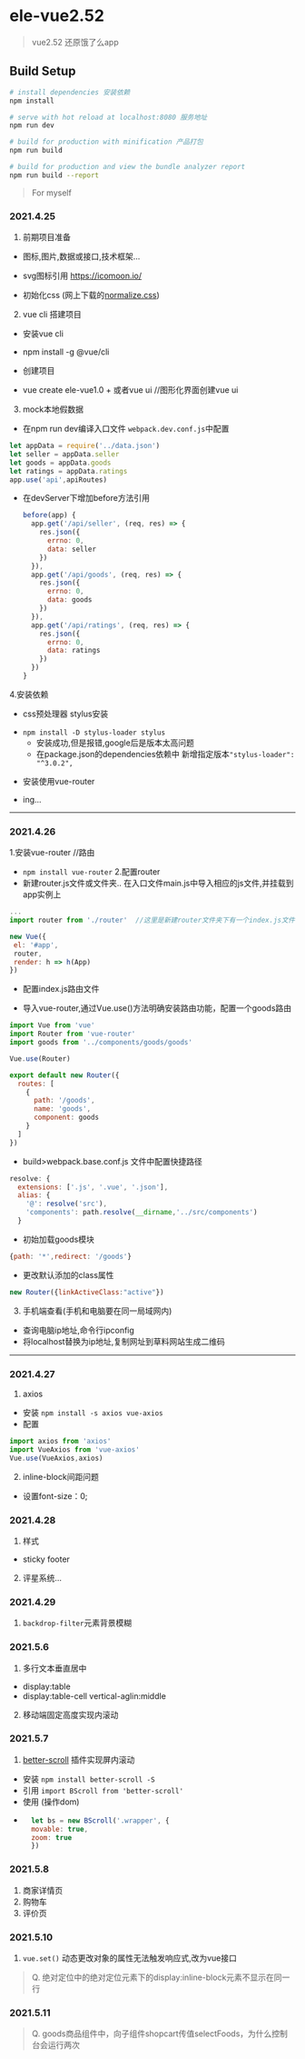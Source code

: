 # ele-vue2.52
> vue2.52 还原饿了么app

## Build Setup

``` bash
# install dependencies 安装依赖
npm install

# serve with hot reload at localhost:8080 服务地址
npm run dev

# build for production with minification 产品打包
npm run build

# build for production and view the bundle analyzer report
npm run build --report
```

> For myself
### 2021.4.25
1. 前期项目准备
 - 图标,图片,数据或接口,技术框架...
  + svg图标引用 https://icomoon.io/
 - 初始化css (网上下载的[normalize.css](https://necolas.github.io/normalize.css/8.0.1/normalize.css))
2. vue cli 搭建项目
 - 安装vue cli
  + npm install -g @vue/cli
 - 创建项目
  +  vue create ele-vue1.0
	+  或者vue ui //图形化界面创建vue ui
3. mock本地假数据
 - 在npm run dev编译入口文件 `webpack.dev.conf.js`中配置
 ```js
let appData = require('../data.json')
let seller = appData.seller
let goods = appData.goods
let ratings = appData.ratings
app.use('api',apiRoutes)
 ```
  - 在devServer下增加before方法引用
	```js
	before(app) {
      app.get('/api/seller', (req, res) => {
        res.json({
          errno: 0,
          data: seller
        })
      }),
      app.get('/api/goods', (req, res) => {
        res.json({
          errno: 0,
          data: goods
        })
      }),
      app.get('/api/ratings', (req, res) => {
        res.json({
          errno: 0,
          data: ratings
        })
      })
    }
	```

4.安装依赖
 - css预处理器 stylus安装
  + `npm install -D stylus-loader stylus`
	 - 安装成功,但是报错,google后是版本太高问题
	+ 在package.json的dependencies依赖中 新增指定版本`"stylus-loader": "^3.0.2",`
 - 安装使用vue-router
  + ing...

---

### 2021.4.26
1.安装vue-router //路由
 + `npm install vue-router`
2.配置router
 + 新建router.js文件或文件夹.. 在入口文件main.js中导入相应的js文件,并挂载到app实例上
 ```js
 ...
import router from './router'  //这里是新建router文件夹下有一个index.js文件

new Vue({
  el: '#app',
  router,
  render: h => h(App)
})
 ```
 + 配置index.js路由文件
  - 导入vue-router,通过Vue.use()方法明确安装路由功能，配置一个goods路由
  ```js
  import Vue from 'vue'
  import Router from 'vue-router'
  import goods from '../components/goods/goods'

  Vue.use(Router)

  export default new Router({
    routes: [
      {
        path: '/goods',
        name: 'goods',
        component: goods
      }
    ]
  })
  ```
  + build>webpack.base.conf.js 文件中配置快捷路径
  ```js
  resolve: {
    extensions: ['.js', '.vue', '.json'],
    alias: {
      '@': resolve('src'),
      'components': path.resolve(__dirname,'../src/components')
    }
  ```
  + 初始加载goods模块
  ```js
  {path: '*',redirect: '/goods'}
  ```
  + 更改默认添加的class属性
  ```js
  new Router({linkActiveClass:"active"})
  ```
  3. 手机端查看(手机和电脑要在同一局域网内)
   - 查询电脑ip地址,命令行ipconfig
   - 将localhost替换为ip地址,复制网址到草料网站生成二维码

  ---

### 2021.4.27
1. axios 
 - 安装 `npm install -s axios vue-axios`
 - 配置
 ```js
 import axios from 'axios'
 import VueAxios from 'vue-axios'
 Vue.use(VueAxios,axios)
 ```

2. inline-block间距问题
 - 设置font-size：0;

### 2021.4.28
1. 样式
  - sticky footer
2. 评星系统...

### 2021.4.29
1. `backdrop-filter`元素背景模糊


<!-- 五一期间回老家 -->
### 2021.5.6
1. 多行文本垂直居中
 - display:table
 - display:table-cell vertical-aglin:middle
2. 移动端固定高度实现内滚动

### 2021.5.7
1. [better-scroll](https://github.com/ustbhuangyi/better-scroll) 插件实现屏内滚动
 - 安装 `npm install better-scroll -S`
 - 引用 `import BScroll from 'better-scroll'`
 - 使用 (操作dom)
  + ```js
      let bs = new BScroll('.wrapper', {
      movable: true,
      zoom: true
      })
    ```
    
### 2021.5.8
1. 商家详情页
2. 购物车
3. 评价页

### 2021.5.10
1. `vue.set()` 动态更改对象的属性无法触发响应式,改为vue接口
> Q. 绝对定位中的绝对定位元素下的display:inline-block元素不显示在同一行

### 2021.5.11
> Q. goods商品组件中，向子组件shopcart传值selectFoods，为什么控制台会运行两次